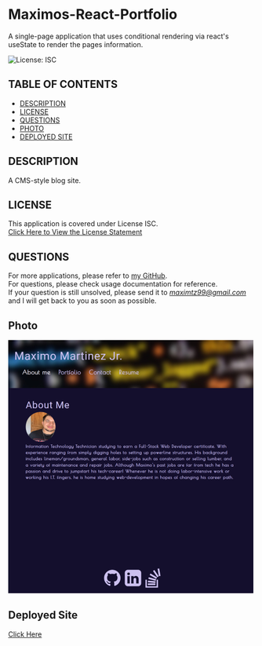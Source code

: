 # Maximos-React-Portfolio
A single-page application that uses conditional rendering via react's useState to render the pages information.

![License: ISC](https://img.shields.io/badge/License-ISC-blue.svg)

## TABLE OF CONTENTS

- [DESCRIPTION](#description)<br>
- [LICENSE](#license)<br>
- [QUESTIONS](#questions)<br>
- [PHOTO](#photo)
- [DEPLOYED SITE](#deployed-site)

## DESCRIPTION

A CMS-style blog site.


## LICENSE

This application is covered under License ISC.<br>
[Click Here to View the License Statement](https://opensource.org/licenses/ISC)<br>

## QUESTIONS

For more applications, please refer to [my GitHub](https://github.com/maximtz13).<br>
For questions, please check usage documentation for reference.<br>
If your question is still unsolved, please send it to *maximtz99@gmail.com* and I will get back to you as soon as possible.

## Photo

!["Sample Photo"](<./src/assets/sampPhoto/test.png>)

## Deployed Site

[Click Here](https://maximtz13.github.io/Maximos-React-Portfolio/)